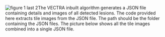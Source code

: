 ![figure 1 last 2](https://github.com/user-attachments/assets/44873a5a-8c7e-4051-a893-a135d56ada82)The VECTRA inbuilt algorithm generates a JSON file containing details and images of all detected lesions.
The code provided here extracts tile images from the JSON file.
The path should be the folder containing the JSON files.
The picture below shows all the tile images combined into a single JSON file.


